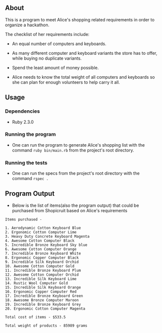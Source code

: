 ## About

This is a program to meet Alice's shopping related requirements in order to organize a hackathon.

The checklist of her requirements include:

* An equal number of computers and keyboards.

* As many different computer and keyboard variants the store has to offer, while buying no duplicate variants.

* Spend the least amount of money possible.

* Alice needs to know the total weight of all computers and keyboards so she can plan for enough volunteers to help carry it all.

## Usage

### Dependencies
* Ruby 2.3.0

### Running the program
* One can run the program to generate Alice's shopping list with the command `ruby bin/main.rb` from the project's root directory.

### Running the tests
* One can run the specs from the project's root directory with the command `rspec .`

## Program Output

* Below is the list of items(also the program output) that could be purchased from Shopicruit based on Alice's requirements

```
Items purchased -

1. Aerodynamic Cotton Keyboard Blue
2. Ergonomic Cotton Computer Lime
3. Heavy Duty Concrete Keyboard Magenta
4. Awesome Cotton Computer Black
5. Incredible Bronze Keyboard Sky blue
6. Awesome Cotton Computer Orange
7. Incredible Bronze Keyboard White
8. Ergonomic Copper Computer Black
9. Incredible Silk Keyboard Orchid
10. Awesome Cotton Computer Gold
11. Incredible Bronze Keyboard Plum
12. Awesome Cotton Computer Orchid
13. Incredible Silk Keyboard Lime
14. Rustic Wool Computer Gold
15. Incredible Silk Keyboard Orange
16. Ergonomic Copper Computer Red
17. Incredible Bronze Keyboard Green
18. Awesome Bronze Computer Maroon
19. Incredible Bronze Keyboard Grey
20. Ergonomic Cotton Computer Magenta

Total cost of items - $533.5

Total weight of products - 85989 grams
```
